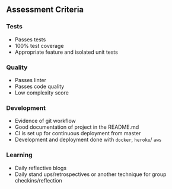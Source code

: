 ## Assessment Criteria

### Tests
* Passes tests
* 100% test coverage
* Appropriate feature and isolated unit tests

### Quality
* Passes linter
* Passes code quality
* Low complexity score

### Development
* Evidence of git workflow
* Good documentation of project in the README.md
* CI is set up for continuous deployment from master
* Development and deployment done with `docker`, `heroku`/ `aws`

### Learning
* Daily reflective blogs
* Daily stand ups/retrospectives or another technique for group checkins/reflection
